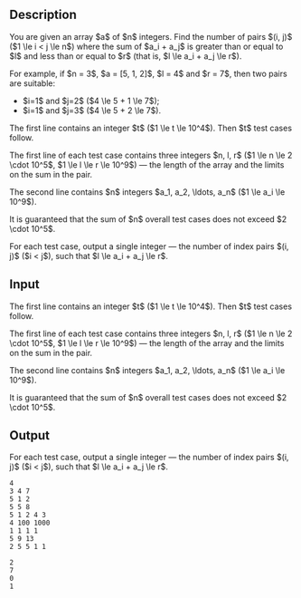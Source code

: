 ## Description

<div><p>You are given an array $a$ of $n$ integers. Find the number of pairs $(i, j)$ ($1 \le i &lt; j \le n$) where the sum of $a_i + a_j$ is greater than or equal to $l$ and less than or equal to $r$ (that is, $l \le a_i + a_j \le r$).</p><p>For example, if $n = 3$, $a = [5, 1, 2]$, $l = 4$ and $r = 7$, then two pairs are suitable: </p><ul> <li> $i=1$ and $j=2$ ($4 \le 5 + 1 \le 7$); </li><li> $i=1$ and $j=3$ ($4 \le 5 + 2 \le 7$). </li></ul></div><div class="input-specification"><p>The first line contains an integer $t$ ($1 \le t \le 10^4$). Then $t$ test cases follow.</p><p>The first line of each test case contains three integers $n, l, r$ ($1 \le n \le 2 \cdot 10^5$, $1 \le l \le r \le 10^9$)&nbsp;— the length of the array and the limits on the sum in the pair.</p><p>The second line contains $n$ integers $a_1, a_2, \ldots, a_n$ ($1 \le a_i \le 10^9$).</p><p>It is guaranteed that the sum of $n$ overall test cases does not exceed $2 \cdot 10^5$.</p></div><div class="output-specification"><p>For each test case, output a single integer&nbsp;— the number of index pairs $(i, j)$ ($i &lt; j$), such that $l \le a_i + a_j \le r$.</p></div>

## Input

<p>The first line contains an integer $t$ ($1 \le t \le 10^4$). Then $t$ test cases follow.</p><p>The first line of each test case contains three integers $n, l, r$ ($1 \le n \le 2 \cdot 10^5$, $1 \le l \le r \le 10^9$)&nbsp;— the length of the array and the limits on the sum in the pair.</p><p>The second line contains $n$ integers $a_1, a_2, \ldots, a_n$ ($1 \le a_i \le 10^9$).</p><p>It is guaranteed that the sum of $n$ overall test cases does not exceed $2 \cdot 10^5$.</p>

## Output

<p>For each test case, output a single integer&nbsp;— the number of index pairs $(i, j)$ ($i &lt; j$), such that $l \le a_i + a_j \le r$.</p>





```input1
4
3 4 7
5 1 2
5 5 8
5 1 2 4 3
4 100 1000
1 1 1 1
5 9 13
2 5 5 1 1
```




```output1
2
7
0
1
```


